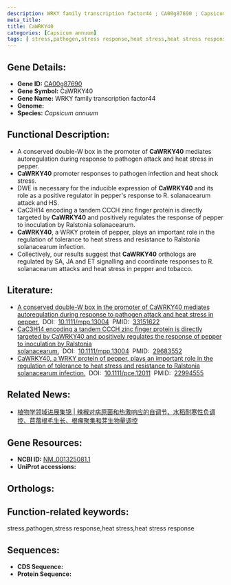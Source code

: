 ```yaml
---
description: WRKY family transcription factor44 ; CA00g87690 ; Capsicum annuum
meta_title:
title: CaWRKY40
categories: [Capsicum annuum]
tags: [ stress,pathogen,stress response,heat stress,heat stress response ]
---
```


## Gene Details:
- **Gene ID:**	[CA00g87690]()
- **Gene Symbol:** CaWRKY40
- **Gene Name:** WRKY family transcription factor44
- **Genome:** []()
- **Species:** *Capsicum annuum*

## Functional Description:
   - A conserved double-W box in the promoter of **CaWRKY40** mediates autoregulation during response to pathogen attack and heat stress in pepper.
   - **CaWRKY40** promoter responses to pathogen infection and heat shock stress.
   - DWE is necessary for the inducible expression of **CaWRKY40** and its role as a positive regulator in pepper's response to R. solanacearum attack and HS.
   - CaC3H14 encoding a tandem CCCH zinc finger protein is directly targeted by **CaWRKY40** and positively regulates the response of pepper to inoculation by Ralstonia solanacearum.
   - **CaWRKY40**, a WRKY protein of pepper, plays an important role in the regulation of tolerance to heat stress and resistance to Ralstonia solanacearum infection.
   - Collectively, our results suggest that **CaWRKY40** orthologs are regulated by SA, JA and ET signalling and coordinate responses to R. solanacearum attacks and heat stress in pepper and tobacco.

## Literature:
   - [A conserved double-W box in the promoter of CaWRKY40 mediates autoregulation during response to pathogen attack and heat stress in pepper.](https://bsppjournals.onlinelibrary.wiley.com/doi/full/10.1111/mpp.13004)&nbsp;&nbsp;DOI:&nbsp;&nbsp;[10.1111/mpp.13004](https://bsppjournals.onlinelibrary.wiley.com/doi/full/10.1111/mpp.13004)&nbsp;&nbsp;PMID:&nbsp;&nbsp;[33151622](https://pubmed.ncbi.nlm.nih.gov/33151622/)
   - [CaC3H14 encoding a tandem CCCH zinc finger protein is directly targeted by CaWRKY40 and positively regulates the response of pepper to inoculation by Ralstonia solanacearum.](https://doi.org/10.1111/mpp.12694)&nbsp;&nbsp;DOI:&nbsp;&nbsp;[10.1111/mpp.13004](https://doi.org/10.1111/mpp.12694)&nbsp;&nbsp;PMID:&nbsp;&nbsp;[29683552](https://pubmed.ncbi.nlm.nih.gov/29683552/)
   - [CaWRKY40, a WRKY protein of pepper, plays an important role in the regulation of tolerance to heat stress and resistance to Ralstonia solanacearum infection.](https://doi.org/10.1111/pce.12011)&nbsp;&nbsp;DOI:&nbsp;&nbsp;[10.1111/pce.12011](https://doi.org/10.1111/pce.12011)&nbsp;&nbsp;PMID:&nbsp;&nbsp;[22994555](https://pubmed.ncbi.nlm.nih.gov/22994555/)


## Related News:
   - [植物学领域进展集锦 | 辣椒对病原菌和热激响应的自调节、水稻耐寒性负调控、苜蓿根毛生长、根瘤聚集和芽生物量调控](https://mp.weixin.qq.com/s?__biz=MzIyOTY2NDYyNQ==&mid=2247504116&idx=3&sn=fc027480bb1039b0b5b52e4cda185472&chksm=e8bda2eadfca2bfc28489f682ed51fc6d19bc5cc7acd79bf769dddc41c70839c3b203d75b7d3&scene=27#wechat_redirect)

## Gene Resources:
- **NCBI ID:** [NM_001325081.1](https://www.ncbi.nlm.nih.gov/gene/?term=NM_001325081.1)
- **UniProt accessions:** [](https://www.uniprot.org/uniprotkb//entry)

## Orthologs:


## Function-related keywords:
stress,pathogen,stress response,heat stress,heat stress response

## Sequences:
- **CDS Sequence:**
- **Protein Sequence:**
